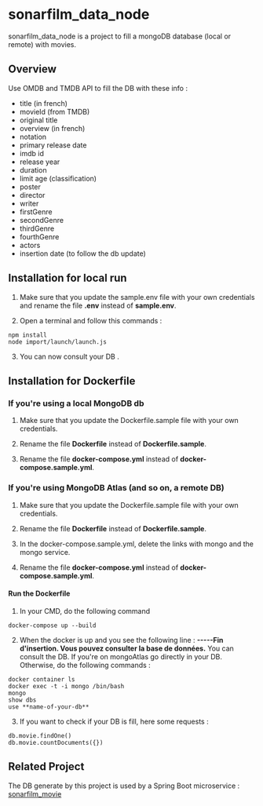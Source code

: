 # sonarfilm_data_node

sonarfilm_data_node is a project to fill a mongoDB database (local or remote) with movies.

## Overview

Use OMDB and TMDB API to fill the DB with these info :
- title (in french)
- movieId (from TMDB)
- original title
- overview (in french)
- notation 
- primary release date
- imdb id
- release year
- duration 
- limit age (classification)
- poster
- director
- writer
- firstGenre
- secondGenre
- thirdGenre
- fourthGenre
- actors
- insertion date (to follow the db update)

## Installation for local run

1. Make sure that you update the sample.env file with your own credentials and rename the file **.env** instead of **sample.env**.

2. Open a terminal and follow this commands : 

```
npm install
node import/launch/launch.js

```

3. You can now consult your DB .



## Installation for Dockerfile

### If you're using  a local MongoDB db

1. Make sure that you update the Dockerfile.sample file with your own credentials. 

2. Rename the file **Dockerfile** instead of **Dockerfile.sample**.

3. Rename the file **docker-compose.yml** instead of **docker-compose.sample.yml**.

### If you're using MongoDB Atlas (and so on, a remote DB)

1. Make sure that you update the Dockerfile.sample file with your own credentials. 

2. Rename the file **Dockerfile** instead of **Dockerfile.sample**.

3. In the docker-compose.sample.yml, delete the links with mongo and the mongo service.

4. Rename the file **docker-compose.yml** instead of **docker-compose.sample.yml**.


#### Run the Dockerfile

1. In your CMD, do the following command

```
docker-compose up --build

```

2. When the docker is up and you see the following line :
**-----Fin d'insertion. Vous pouvez consulter la base de données.**
You can consult the DB. If you're on mongoAtlas go directly in your DB. 
Otherwise, do the following commands :

```
docker container ls
docker exec -t -i mongo /bin/bash
mongo
show dbs
use **name-of-your-db**
```
3. If you want to check if your DB is fill, here some requests :

```
db.movie.findOne()
db.movie.countDocuments({})
```


## Related Project 

The DB generate by this project is used by a Spring Boot microservice : [sonarfilm_movie](https://github.com/AngeliqueAA/sonarfilm_movies_spring)
